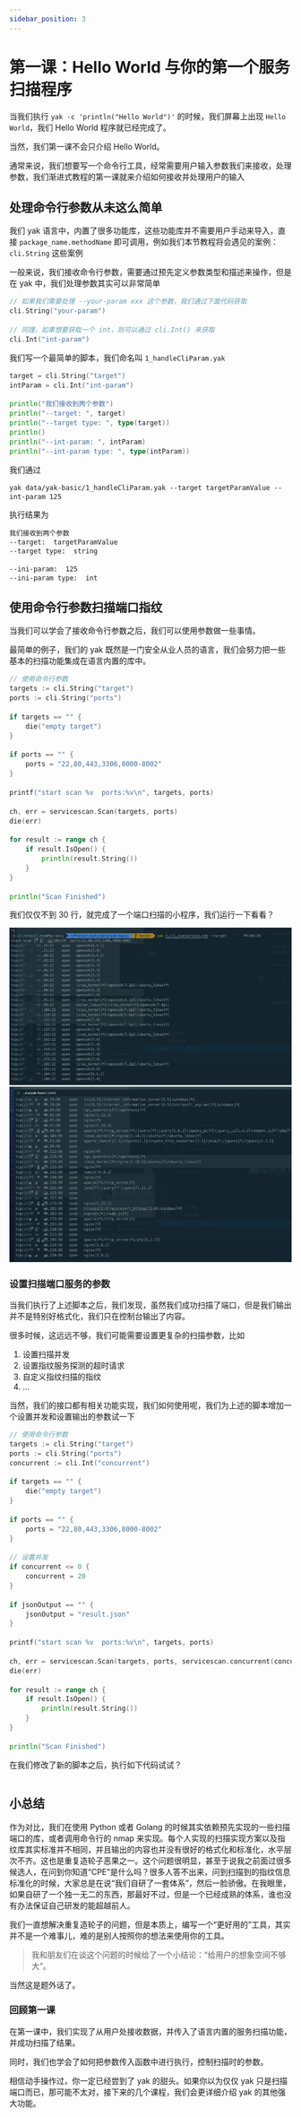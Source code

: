 ```yaml
---
sidebar_position: 3
---
```


# 第一课：Hello World 与你的第一个服务扫描程序

当我们执行 `yak -c 'println("Hello World")'` 的时候，我们屏幕上出现 `Hello World`，我们 Hello World 程序就已经完成了。

当然，我们第一课不会只介绍 Hello World。

通常来说，我们想要写一个命令行工具，经常需要用户输入参数我们来接收，处理参数，我们渐进式教程的第一课就来介绍如何接收并处理用户的输入

## 处理命令行参数从未这么简单

我们 yak 语言中，内置了很多功能库，这些功能库并不需要用户手动来导入，直接 `package_name.methodName` 即可调用，例如我们本节教程将会遇见的案例：`cli.String` 这些案例

一般来说，我们接收命令行参数，需要通过预先定义参数类型和描述来操作，但是在 yak 中，我们处理参数其实可以非常简单

```go
// 如果我们需要处理 --your-param xxx 这个参数，我们通过下面代码获取
cli.String("your-param")

// 同理，如果想要获取一个 int，则可以通过 cli.Int() 来获取
cli.Int("int-param")
```

我们写一个最简单的脚本，我们命名叫 `1_handleCliParam.yak`

```go
target = cli.String("target")
intParam = cli.Int("int-param")

println("我们接收到两个参数")
println("--target: ", target)
println("--target type: ", type(target))
println()
println("--int-param: ", intParam)
println("--int-param type: ", type(intParam))
```

我们通过
```shell
yak data/yak-basic/1_handleCliParam.yak --target targetParamValue --int-param 125
```

执行结果为

```text
我们接收到两个参数
--target:  targetParamValue
--target type:  string

--ini-param:  125
--ini-param type:  int
```

## 使用命令行参数扫描端口指纹

当我们可以学会了接收命令行参数之后，我们可以使用参数做一些事情。

最简单的例子，我们的 yak 既然是一门安全从业人员的语言，我们会努力把一些基本的扫描功能集成在语言内置的库中。

```go
// 使用命令行参数
targets := cli.String("target")
ports := cli.String("ports")

if targets == "" {
    die("empty target")
}

if ports == "" {
    ports = "22,80,443,3306,8000-8002"
}

printf("start scan %v  ports:%v\n", targets, ports)

ch, err = servicescan.Scan(targets, ports)
die(err)

for result := range ch {
    if result.IsOpen() {
        println(result.String())
    }
}

println("Scan Finished")
```

我们仅仅不到 30 行，就完成了一个端口扫描的小程序，我们运行一下看看？

![脚本执行截图](../../static/img/lesson1_1.png)
![脚本执行截图1](../../static/img/lesson1_2.jpg)

### 设置扫描端口服务的参数

当我们执行了上述脚本之后，我们发现，虽然我们成功扫描了端口，但是我们输出并不是特别好格式化，我们只在控制台输出了内容。

很多时候，这远远不够，我们可能需要设置更复杂的扫描参数，比如

1. 设置扫描并发
2. 设置指纹服务探测的超时请求
3. 自定义指纹扫描的指纹
4. ...

当然，我们的接口都有相关功能实现，我们如何使用呢，我们为上述的脚本增加一个设置并发和设置输出的参数试一下

```go
// 使用命令行参数
targets := cli.String("target")
ports := cli.String("ports")
concurrent := cli.Int("concurrent")

if targets == "" {
    die("empty target")
}

if ports == "" {
    ports = "22,80,443,3306,8000-8002"
}

// 设置并发
if concurrent <= 0 {
    concurrent = 20
}

if jsonOutput == "" {
    jsonOutput = "result.json"
}

printf("start scan %v  ports:%v\n", targets, ports)

ch, err = servicescan.Scan(targets, ports, servicescan.concurrent(concurrent), )
die(err)

for result := range ch {
    if result.IsOpen() {
        println(result.String())
    }
}

println("Scan Finished")
```

在我们修改了新的脚本之后，执行如下代码试试？

```bash

```

## 小总结

作为对比，我们在使用 Python 或者 Golang 的时候其实依赖预先实现的一些扫描端口的库，或者调用命令行的 nmap 来实现。每个人实现的扫描实现方案以及指纹库其实标准并不相同，并且输出的内容也并没有很好的格式化和标准化，水平层次不齐。这也是重复造轮子恶果之一。这个问题很明显，甚至于说我之前面过很多候选人，在问到你知道“CPE”是什么吗？很多人答不出来，问到扫描到的指纹信息标准化的时候，大家总是在说“我们自研了一套体系”，然后一脸骄傲。在我眼里，如果自研了一个独一无二的东西，那最好不过，但是一个已经成熟的体系，谁也没有办法保证自己研发的能超越前人。

我们一直想解决重复造轮子的问题，但是本质上，编写一个“更好用的”工具，其实并不是一个难事儿，难的是别人按照你的想法来使用你的工具。

> 我和朋友们在谈这个问题的时候给了一个小结论：“给用户的想象空间不够大”。

当然这是题外话了。

### 回顾第一课

在第一课中，我们实现了从用户处接收数据，并传入了语言内置的服务扫描功能，并成功扫描了结果。

同时，我们也学会了如何把参数传入函数中进行执行，控制扫描时的参数。

相信动手操作过，你一定已经尝到了 yak 的甜头。如果你以为仅仅 yak 只是扫描端口而已，那可能不太对，接下来的几个课程，我们会更详细介绍 yak 的其他强大功能。